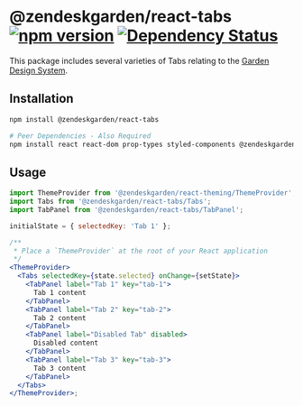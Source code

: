 # @zendeskgarden/react-tabs [![npm version](https://img.shields.io/npm/v/@zendeskgarden/react-tabs.svg?style=flat-square)](https://www.npmjs.com/package/@zendeskgarden/react-tabs) [![Dependency Status](https://img.shields.io/david/zendeskgarden/react-components.svg?path=packages/tabs&style=flat-square)](https://david-dm.org/zendeskgarden/react-components?path=packages/tabs) <!-- markdownlint-disable -->

<!-- markdownlint-enable -->

This package includes several varieties of Tabs relating to
the [Garden Design System](https://zendeskgarden.github.io/).

## Installation

```sh
npm install @zendeskgarden/react-tabs

# Peer Dependencies - Also Required
npm install react react-dom prop-types styled-components @zendeskgarden/react-theming
```

## Usage

```jsx static
import ThemeProvider from '@zendeskgarden/react-theming/ThemeProvider';
import Tabs from '@zendeskgarden/react-tabs/Tabs';
import TabPanel from '@zendeskgarden/react-tabs/TabPanel';

initialState = { selectedKey: 'Tab 1' };

/**
 * Place a `ThemeProvider` at the root of your React application
 */
<ThemeProvider>
  <Tabs selectedKey={state.selected} onChange={setState}>
    <TabPanel label="Tab 1" key="tab-1">
      Tab 1 content
    </TabPanel>
    <TabPanel label="Tab 2" key="tab-2">
      Tab 2 content
    </TabPanel>
    <TabPanel label="Disabled Tab" disabled>
      Disabled content
    </TabPanel>
    <TabPanel label="Tab 3" key="tab-3">
      Tab 3 content
    </TabPanel>
  </Tabs>
</ThemeProvider>;
```
